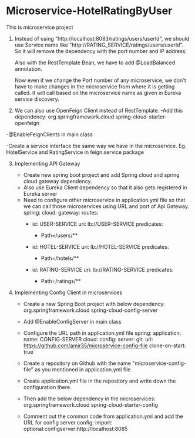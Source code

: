 # Microservice-HotelRatingByUser
This is microservice project

1. Instead of using "http://localhost:8083/ratings/users/userId", we should use Service name like "http://RATING_SERVICE/ratings/users/userId". So it will remove the dependency with the port number and IP address;

	Also with the RestTemplate Bean, we have to add @LoadBalanced annotation.

	Now even if we change the Port number of any microservice, we don't have to make changes in the microservice from where it is getting called. It will call 	   based on the microservice name as given in Eureka service discovery.

2. We can also use OpenFeign Client instead of RestTemplate.
  -Add this dependency:
      		<dependency>
			<groupId>org.springframework.cloud</groupId>
			<artifactId>spring-cloud-starter-openfeign</artifactId>
		</dependency>
    
  -@EnableFeignClients in main class
  
  -Create a service interface the same way we have in the microservice. Eg. HotelService and RatingService in feign.service package


3. Implementing API Gateway
	- Create new spring boot project and add Spring cloud and spring cloud gateway dependency. 
	- Also use Eureka Client dependency so that it also gets registered in Eureka server
	- Need to configure other microservice in application.yml file so that we can call those microservices using URL and port of Api Gateway.
spring:
  cloud:
    gateway:
      routes:
        - id: USER-SERVICE
          uri: lb://USER-SERVICE
          predicates:
            - Path=/users/**

        - id: HOTEL-SERVICE
          uri: lb://HOTEL-SERVICE
          predicates:
            - Path=/hotels/**

        - id: RATING-SERVICE
          uri: lb://RATING-SERVICE
          predicates:
            - Path=/ratings/**


 4. Implementing Config Client in microservices

	- Create a new Spring Boot project with below dependency:
		<dependency>
			<groupId>org.springframework.cloud</groupId>
			<artifactId>spring-cloud-config-server</artifactId>
		</dependency>
		
	- Add @EnableConfigServer in main class
	- Configure the URL path in application.yml file
		spring:
  		 application:
   		  name: CONFIG-SERVER
  		 cloud:
    		  config:
      		    server:
        	      git:
          		uri: https://github.com/amir35/microservice-config-file
          		clone-on-start: true
			
	- Create a repository on Github with the name "microservice-config-file" as you mentioned in application.yml file.
	- Create application.yml file in the repository and write down the configuration there.
	- Then add the below dependency in the microservices:
		<dependency>
			<groupId>org.springframework.cloud</groupId>
			<artifactId>spring-cloud-starter-config</artifactId>
		</dependency>
		
	- Comment out the common code from application.yml and add the URL for config server
		  config:
    			import: optional:configserver:http://localhost:8085
